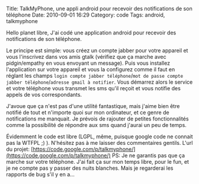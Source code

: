 Title: TalkMyPhone, une appli android pour recevoir des notifications de son téléphone
Date: 2010-09-01 16:29
Category: code
Tags: android, talkmyphone

Hello planet libre, J'ai codé une application android pour recevoir des
notifications de son téléphone.

Le principe est simple: vous créez un compte jabber pour votre appareil et
vous l'inscrivez dans vos amis gtalk (vérifiez que ça marche avec
pidgin/empathy en vous envoyant un message). Puis vous installez
l'application sur votre appareil et vous la configurez comme il faut en
réglant les champs `login compte jabber téléphone`/`mot de passe compte
jabber téléphone`/`adresse gmail à notifier`. Vous démarrez alors le
service et votre téléphone vous transmet les sms qu'il reçoit et vous
notifie des appels de vos correspondants.

J'avoue que ça n'est pas d'une utilité fantastique, mais j'aime bien être
notifié de tout et n'importe quoi sur mon ordinateur, et ce genre de
notifications me manquait. Je prévois de rajouter de petites
fonctionnalités comme la possibilité de répondre aux sms quand j'aurai un
peu de temps.

Évidemment le code est libre (LGPL, même, puisque google code ne connait
pas la WTFPL ;) ). N'hésitez pas à me laisser des commentaires gentils.
L'url du projet:
[https://code.google.com/p/talkmyphone/](https://code.google.com/p/talkmyphone/)
PS: Je ne garantis pas que ça marche sur votre téléphone. J'ai fait ça sur
mon temps libre, pour le fun, et je ne compte pas y passer des nuits
blanches. Mais je regarderai les rapports de bug s'il y en a...



